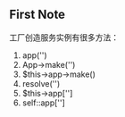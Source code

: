 ## First Note

工厂创造服务实例有很多方法：
1. app('')
2. App->make('')
3. $this->app->make()
4. resolve('')
5. $this->app['']
6. self::app['']